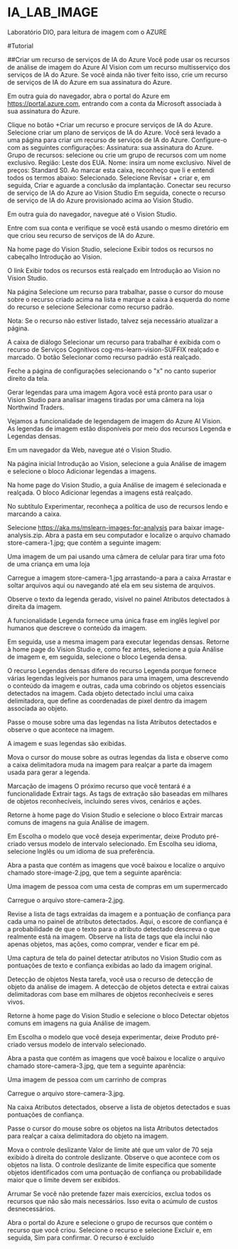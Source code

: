 # IA_LAB_IMAGE
Laboratório DIO, para leitura de imagem com o AZURE


#Tutorial

##Criar um recurso de serviços de IA do Azure
Você pode usar os recursos de análise de imagem do Azure AI Vision com um recurso multisserviço dos serviços de IA do Azure. Se você ainda não tiver feito isso, crie um recurso de serviços de IA do Azure em sua assinatura do Azure.

Em outra guia do navegador, abra o portal do Azure em https://portal.azure.com, entrando com a conta da Microsoft associada à sua assinatura do Azure.

Clique no botão +Criar um recurso e procure serviços de IA do Azure. Selecione criar um plano de serviços de IA do Azure. Você será levado a uma página para criar um recurso de serviços de IA do Azure. Configure-o com as seguintes configurações:
Assinatura: sua assinatura do Azure.
Grupo de recursos: selecione ou crie um grupo de recursos com um nome exclusivo.
Região: Leste dos EUA.
Nome: insira um nome exclusivo.
Nível de preços: Standard S0.
Ao marcar esta caixa, reconheço que li e entendi todos os termos abaixo: Selecionado.
Selecione Revisar + criar e, em seguida, Criar e aguarde a conclusão da implantação.
Conectar seu recurso de serviço de IA do Azure ao Vision Studio
Em seguida, conecte o recurso de serviço de IA do Azure provisionado acima ao Vision Studio.

Em outra guia do navegador, navegue até o Vision Studio.

Entre com sua conta e verifique se você está usando o mesmo diretório em que criou seu recurso de serviços de IA do Azure.

Na home page do Vision Studio, selecione Exibir todos os recursos no cabeçalho Introdução ao Vision.

O link Exibir todos os recursos está realçado em Introdução ao Vision no Vision Studio.

Na página Selecione um recurso para trabalhar, passe o cursor do mouse sobre o recurso criado acima na lista e marque a caixa à esquerda do nome do recurso e selecione Selecionar como recurso padrão.

Nota: Se o recurso não estiver listado, talvez seja necessário atualizar a página.

A caixa de diálogo Selecionar um recurso para trabalhar é exibida com o recurso de Serviços Cognitivos cog-ms-learn-vision-SUFFIX realçado e marcado. O botão Selecionar como recurso padrão está realçado.

Feche a página de configurações selecionando o "x" no canto superior direito da tela.

Gerar legendas para uma imagem
Agora você está pronto para usar o Vision Studio para analisar imagens tiradas por uma câmera na loja Northwind Traders.

Vejamos a funcionalidade de legendagem de imagem do Azure AI Vision. As legendas de imagem estão disponíveis por meio dos recursos Legenda e Legendas densas.

Em um navegador da Web, navegue até o Vision Studio.

Na página inicial Introdução ao Vision, selecione a guia Análise de imagem e selecione o bloco Adicionar legendas a imagens.

Na home page do Vision Studio, a guia Análise de imagem é selecionada e realçada. O bloco Adicionar legendas a imagens está realçado.

No subtítulo Experimentar, reconheça a política de uso de recursos lendo e marcando a caixa.

Selecione https://aka.ms/mslearn-images-for-analysis para baixar image-analysis.zip. Abra a pasta em seu computador e localize o arquivo chamado store-camera-1.jpg; que contém a seguinte imagem:

Uma imagem de um pai usando uma câmera de celular para tirar uma foto de uma criança em uma loja

Carregue a imagem store-camera-1.jpg arrastando-a para a caixa Arrastar e soltar arquivos aqui ou navegando até ela em seu sistema de arquivos.

Observe o texto da legenda gerado, visível no painel Atributos detectados à direita da imagem.

A funcionalidade Legenda fornece uma única frase em inglês legível por humanos que descreve o conteúdo da imagem.

Em seguida, use a mesma imagem para executar legendas densas. Retorne à home page do Vision Studio e, como fez antes, selecione a guia Análise de imagem e, em seguida, selecione o bloco Legenda densa.

O recurso Legendas densas difere do recurso Legenda porque fornece várias legendas legíveis por humanos para uma imagem, uma descrevendo o conteúdo da imagem e outras, cada uma cobrindo os objetos essenciais detectados na imagem. Cada objeto detectado inclui uma caixa delimitadora, que define as coordenadas de pixel dentro da imagem associada ao objeto.

Passe o mouse sobre uma das legendas na lista Atributos detectados e observe o que acontece na imagem.

A imagem e suas legendas são exibidas.

Mova o cursor do mouse sobre as outras legendas da lista e observe como a caixa delimitadora muda na imagem para realçar a parte da imagem usada para gerar a legenda.

Marcação de imagens
O próximo recurso que você tentará é a funcionalidade Extrair tags. As tags de extração são baseadas em milhares de objetos reconhecíveis, incluindo seres vivos, cenários e ações.

Retorne à home page do Vision Studio e selecione o bloco Extrair marcas comuns de imagens na guia Análise de imagem.

Em Escolha o modelo que você deseja experimentar, deixe Produto pré-criado versus modelo de intervalo selecionado. Em Escolha seu idioma, selecione Inglês ou um idioma de sua preferência.

Abra a pasta que contém as imagens que você baixou e localize o arquivo chamado store-image-2.jpg, que tem a seguinte aparência:

Uma imagem de pessoa com uma cesta de compras em um supermercado

Carregue o arquivo store-camera-2.jpg.

Revise a lista de tags extraídas da imagem e a pontuação de confiança para cada uma no painel de atributos detectados. Aqui, o escore de confiança é a probabilidade de que o texto para o atributo detectado descreva o que realmente está na imagem. Observe na lista de tags que ela inclui não apenas objetos, mas ações, como comprar, vender e ficar em pé.

Uma captura de tela do painel detectar atributos no Vision Studio com as pontuações de texto e confiança exibidas ao lado da imagem original.

Detecção de objetos
Nesta tarefa, você usa o recurso de detecção de objeto da análise de imagem. A detecção de objetos detecta e extrai caixas delimitadoras com base em milhares de objetos reconhecíveis e seres vivos.

Retorne à home page do Vision Studio e selecione o bloco Detectar objetos comuns em imagens na guia Análise de imagem.

Em Escolha o modelo que você deseja experimentar, deixe Produto pré-criado versus modelo de intervalo selecionado.

Abra a pasta que contém as imagens que você baixou e localize o arquivo chamado store-camera-3.jpg, que tem a seguinte aparência:

Uma imagem de pessoa com um carrinho de compras

Carregue o arquivo store-camera-3.jpg.

Na caixa Atributos detectados, observe a lista de objetos detectados e suas pontuações de confiança.

Passe o cursor do mouse sobre os objetos na lista Atributos detectados para realçar a caixa delimitadora do objeto na imagem.

Mova o controle deslizante Valor de limite até que um valor de 70 seja exibido à direita do controle deslizante. Observe o que acontece com os objetos na lista. O controle deslizante de limite especifica que somente objetos identificados com uma pontuação de confiança ou probabilidade maior que o limite devem ser exibidos.

Arrumar
Se você não pretende fazer mais exercícios, exclua todos os recursos que não são mais necessários. Isso evita o acúmulo de custos desnecessários.

Abra o portal do Azure e selecione o grupo de recursos que contém o recurso que você criou.
Selecione o recurso e selecione Excluir e, em seguida, Sim para confirmar. O recurso é excluído
